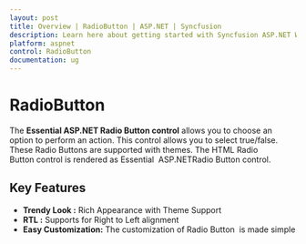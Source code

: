 ```yaml
---
layout: post
title: Overview | RadioButton | ASP.NET | Syncfusion
description: Learn here about getting started with Syncfusion ASP.NET Webforms RadioButton control and more details.
platform: aspnet
control: RadioButton
documentation: ug
---
```


# RadioButton

The **Essential ASP.NET Radio Button control** allows you to choose an option to perform an action. This control allows you to select true/false. These Radio Buttons are supported with themes. The HTML Radio Button control is rendered as Essential  ASP.NETRadio Button control.

## Key Features

* **Trendy Look :** Rich Appearance with Theme Support
* **RTL :** Supports for Right to Left alignment
* **Easy Customization:** The customization of Radio Button  is made simple
